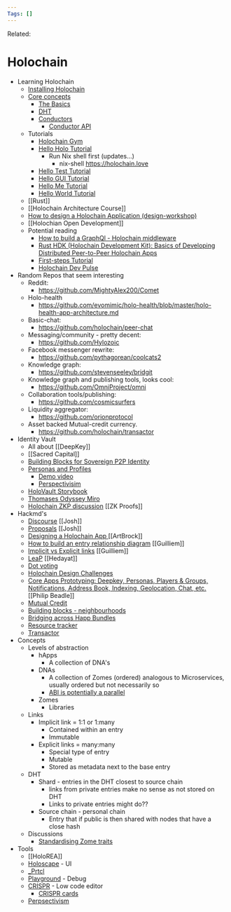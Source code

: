 ```yaml
---
Tags: []
---
```

Related: 
# Holochain

- Learning Holochain
    - [Installing Holochain](https://developer.holochain.org/start.html)
    - [Core concepts](https://developer.holochain.org/docs/concepts/)
        - [The Basics](https://developer.holochain.org/docs/concepts/1_the_basics/)
        - [DHT](https://developer.holochain.org/docs/concepts/4_public_data_on_the_dht/)
        - [Conductors](https://developer.holochain.org/docs/guide/conductors/)
            - [Conductor API](https://github.com/holochain/holochain-rust/blob/1787f199b12118103cef4300dd4ebc423085d44b/crates/conductor_lib/src/interface.rs#L340)
    - Tutorials
        - [Holochain Gym](https://holochain-gym.github.io/developers/)
        - [Hello Holo Tutorial](https://developer.holochain.org/docs/tutorials/coreconcepts/hello_holo/)
            - Run Nix shell first (updates...)
                - nix-shell https://holochain.love
        - [Hello Test Tutorial](https://developer.holochain.org/docs/tutorials/coreconcepts/hello_test/)
        - [Hello GUI Tutorial](https://developer.holochain.org/docs/tutorials/coreconcepts/hello_gui/)
        - [Hello Me Tutorial](https://developer.holochain.org/docs/tutorials/coreconcepts/hello_me/)
        - [Hello World Tutorial](https://developer.holochain.org/docs/tutorials/coreconcepts/hello_world/)
    - [[Rust]]
    - [[Holochain Architecture Course]]
    - [How to design a Holochain Application (design-workshop)](https://holochain-community-resources.github.io/design-workshop/#0)
    - [[Holochian Open Development]]
    - Potential reading
        - [How to build a GraphQl - Holochain middleware](https://holochain-open-dev.github.io/blog/graphql-holochain/)
        - [Rust HDK (Holochain Development Kit): Basics of Developing Distributed Peer-to-Peer Holochain Apps](https://www.publish0x.com/rhyzom/rust-hdk-holochain-development-kit-basics-of-developing-dist-xkoknn)
        - [First-steps Tutorial](https://medium.com/holochain/first-steps-writing-holochain-happs-with-rust-80ae111960e)
        - [Holochain Dev Pulse](https://medium.com/holochain/tagged/dev-pulse)
- Random Repos that seem interesting
    - Reddit:
        - https://github.com/MightyAlex200/Comet
    - Holo-health
        - https://github.com/evomimic/holo-health/blob/master/holo-health-app-architecture.md
    - Basic-chat:
        - https://github.com/holochain/peer-chat
    - Messaging/community - pretty decent:
        - https://github.com/Hylozoic
    - Facebook messenger rewrite:
        - https://github.com/pythagorean/coolcats2
    - Knowledge graph:
        - https://github.com/stevenseeley/bridgit
    - Knowledge graph and publishing tools, looks cool:
        - https://github.com/OmniProject/omni
    - Collaboration tools/publishing:
        - https://github.com/cosmicsurfers
    - Liquidity aggregator:
        - https://github.com/orionprotocol
    - Asset backed Mutual-credit currency.
        - https://github.com/holochain/transactor
- Identity Vault
    - All about [[DeepKey]]
    - [[Sacred Capital]]
    - [Building Blocks for Sovereign P2P Identity](https://hackmd.io/Y4QSGqn6T_amCvHv6T9f6A)
    - [Personas and Profiles](https://hackmd.io/pcDkiCJoQH-z6s_VS4LNRg)
        - [Demo video](https://www.youtube.com/watch?v=4SD3z1QN0Dw)
        - [Perspectivisim](https://github.com/lucksus/perspectivism)
    - [HoloVault Storybook](https://holochain.github.io/holochain-ui/?selectedKind=HoloVault&selectedStory=Keep%20your%20data%20private&full=0&addons=1&stories=1&panelRight=0&addonPanel=storybook%2Fnotes%2Fpanel)
    - [Thomases Odyssey Miro](https://miro.com/app/board/o9J_kvVB9qQ=/) 
    - [Holochain ZKP discussion](https://forum.holochain.org/t/can-you-integrate-zero-knowledge-proofs-on-a-holochain-app-without-requiring-universal-consensus-as-a-validation-rule/5932/3) [[ZK Proofs]]
- Hackmd's
    - [Discourse](https://hackmd.io/pXAP_fDGTSq9iY8RVr3Isg?both) [[Josh]]
    - [Proposals](https://hackmd.io/-Jgro1VJT2mGhdcqUS4zFA?view) [[Josh]]
    - [Designing a Holochain App ](https://hackmd.io/9BI8OQKhSAKyZ5Kc95cJcg) [[ArtBrock]]
    - [How to build an entry relationship diagram](https://hackmd.io/XNPC4NUKRd2zja9Itja-fg) [[Guilliem]]
    - [Implicit vs Explicit links](https://hackmd.io/RZn-QeU8TKuhBU-58IvRzg) [[Guilliem]]
    - [LeaP](https://hackmd.io/_Uvrwr1HSNmfsWHqymcgvA?both) [[Hedayat]]
    - [Dot voting](https://hackmd.io/jEcLAlfcRaWqjjTyIlYiPQ)
    - [Holochain Design Challenges](https://hackmd.io/LoMJmGR0RfSkj8vXi2u33w?both)
    - [Core Apps Prototyping: Deepkey, Personas, Players & Groups, Notifications, Address Book, Indexing, Geolocation, Chat, etc.](https://holo.hackmd.io/UApQP-cyS6COLDhSE9piGA?view) [[Philip Beadle]]
    - [Mutual Credit](https://hackmd.io/X9KFfDJZRS2vL9uLOq1oAg?view)
    - [Building blocks - neighbourhoods](https://hackmd.io/@sacredcapital/BJ24SXJyv)
    - [Bridging across Happ Bundles](https://hackmd.io/SggiWgmLQyuyFany_y3pyw?view)
    - [Resource tracker](https://hackmd.io/VAjWH1glQ1SRxl62D4uHeA?view)
    - [Transactor](https://hackmd.io/3E0A1hBFQ4qlU9NW3BLwTw?both)
- Concepts
    - Levels of abstraction
        - hApps
            - A collection of DNA's
        - DNAs
            - A collection of Zomes (ordered) analogous to Microservices, usually ordered but not necessarily so
            - [ABI is potentially a parallel](https://en.wikipedia.org/wiki/Application_binary_interface)
        - Zomes
            - Libraries
    - Links
        - Implicit link = 1:1 or 1:many
            - Contained within an entry
            - Immutable
        - Explicit links = many:many
            - Special type of entry
            - Mutable
            - Stored as metadata next to the base entry 
    - DHT
        - Shard - entries in the DHT closest to source chain
            - links from private entries make no sense as not stored on DHT
            - Links to private entries might do??
        - Source chain - personal chain
            - Entry that if public is then shared with nodes that have a close hash
    - Discussions
        - [Standardising Zome traits](https://forum.holochain.org/t/standardised-common-zome-traits/1642)
- Tools
    - [[HoloREA]]
    - [Holoscape](https://github.com/holochain/holoscape) - UI
    - [_Prtcl](https://github.com/uprtcl/spec)
    - [Playground](https://holochain-open-dev.github.io/holochain-playground/) - Debug
    - [CRISPR](https://github.com/holochain/CRISPR/wiki) - Low code editor
        - [CRISPR cards](https://github.com/holochain/CRISPR/projects/1?fullscreen=true)
    - [Perpsectivism](https://github.com/lucksus/perspectivism)
